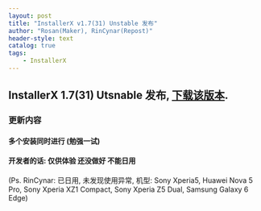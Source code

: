 ```yaml
---
layout: post
title: "InstallerX v1.7(31) Unstable 发布"
author: "Rosan(Maker), RinCynar(Repost)"
header-style: text
catalog: true
tags:
    - InstallerX
---
```


## InstallerX 1.7(31) Utsnable 发布, [下载该版本](/file/InstallerX1.7(31)Unstable.apk).

### 更新内容

#### 多个安装同时进行 (勉强一试)

#### 开发者的话: 仅供体验 还没做好 不能日用
(Ps. RinCynar: 已日用, 未发现使用异常, 机型: Sony Xperia5, Huawei Nova 5 Pro, Sony Xperia XZ1 Compact, Sony Xperia Z5 Dual, Samsung Galaxy 6 Edge)